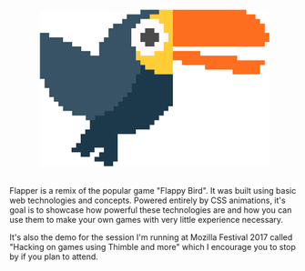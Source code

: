 <img style="float:left; padding-right: 30px; scale: 0.8;" src="/assets/character/svg/tucker.svg" />

Flapper is a remix of the popular game "Flappy Bird". It was built using basic web technologies and concepts. Powered entirely by CSS animations, it's goal is to showcase how powerful these technologies are and how you can use them to make your own games with very little experience necessary.

It's also the demo for the session I'm running at Mozilla Festival 2017 called "Hacking on games using Thimble and more" which I encourage you to stop by if you plan to attend.
